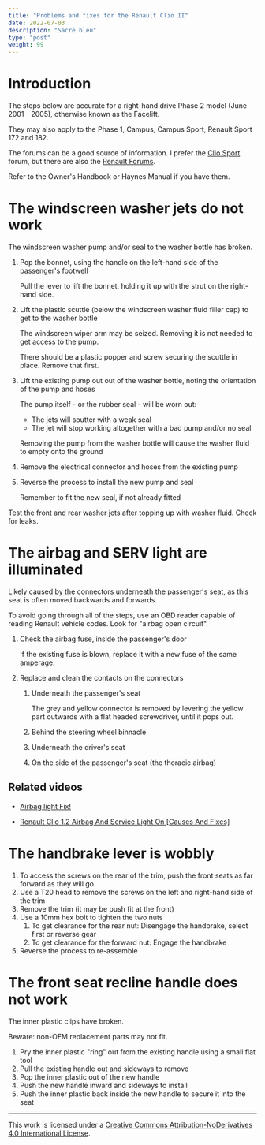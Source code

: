 ```yaml
---
title: "Problems and fixes for the Renault Clio II"
date: 2022-07-03
description: "Sacré bleu"
type: "post"
weight: 99
---
```


# Introduction

The steps below are accurate for a right-hand drive Phase 2 model (June 2001 - 2005), otherwise known as the Facelift.

They may also apply to the Phase 1, Campus, Campus Sport, Renault Sport 172 and 182.

The forums can be a good source of information. I prefer the [Clio Sport](https://cliosport.net/) forum, but there are also the [Renault Forums](https://www.renaultforums.co.uk/).

Refer to the Owner's Handbook or Haynes Manual if you have them.

# The windscreen washer jets do not work

The windscreen washer pump and/or seal to the washer bottle has broken.

1. Pop the bonnet, using the handle on the left-hand side of the passenger's footwell

    Pull the lever to lift the bonnet, holding it up with the strut on the right-hand side.

2. Lift the plastic scuttle (below the windscreen washer fluid filler cap) to get to the washer bottle
	
	The windscreen wiper arm may be seized. Removing it is not needed to get access to the pump.

    There should be a plastic popper and screw securing the scuttle in place. Remove that first.

3. Lift the existing pump out out of the washer bottle, noting the orientation of the pump and hoses
	
	The pump itself - or the rubber seal - will be worn out:
	
	* The jets will sputter with a weak seal
	* The jet will stop working altogether with a bad pump and/or no seal

    Removing the pump from the washer bottle will cause the washer fluid to empty onto the ground

4. Remove the electrical connector and hoses from the existing pump

5. Reverse the process to install the new pump and seal

    Remember to fit the new seal, if not already fitted

Test the front and rear washer jets after topping up with washer fluid. Check for leaks.

# The airbag and SERV light are illuminated

Likely caused by the connectors underneath the passenger's seat, as this seat is often moved backwards and forwards.

To avoid going through all of the steps, use an OBD reader capable of reading Renault vehicle codes. Look for "airbag open circuit".

1. Check the airbag fuse, inside the passenger's door

    If the existing fuse is blown, replace it with a new fuse of the same amperage.

2. Replace and clean the contacts on the connectors

	1. Underneath the passenger's seat
		
        The grey and yellow connector is removed by levering the yellow part outwards with a flat headed screwdriver, until it pops out.

	2. Behind the steering wheel binnacle
	3. Underneath the driver's seat
	4. On the side of the passenger's seat (the thoracic airbag)

## Related videos

* [Airbag light Fix!](https://www.youtube.com/watch?v=FU-dZWktG2s)

* [Renault Clio 1.2 Airbag And Service Light On [Causes And Fixes]](https://www.youtube.com/watch?v=1t2FLp23JdQ)

# The handbrake lever is wobbly

1. To access the screws on the rear of the trim, push the front seats as far forward as they will go
2. Use a T20 head to remove the screws on the left and right-hand side of the trim
3. Remove the trim (it may be push fit at the front)
4. Use a 10mm hex bolt to tighten the two nuts
    1. To get clearance for the rear nut: Disengage the handbrake, select first or reverse gear
    2. To get clearance for the forward nut: Engage the handbrake 
5. Reverse the process to re-assemble

# The front seat recline handle does not work

The inner plastic clips have broken.

Beware: non-OEM replacement parts may not fit.

1. Pry the inner plastic "ring" out from the existing handle using a small flat tool
2. Pull the existing handle out and sideways to remove
3. Pop the inner plastic out of the new handle
4. Push the new handle inward and sideways to install
5. Push the inner plastic back inside the new handle to secure it into the seat

---

This work is licensed under a [Creative Commons Attribution-NoDerivatives 4.0 International License](http://creativecommons.org/licenses/by-nd/4.0/).
